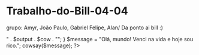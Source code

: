 # Trabalho-do-Bill-04-04
grupo: Amyr, João Paulo, Gabriel Felipe, Alan/
     Da ponto ai bill :)


<?php

function cowsay($message) {
    $cow = "
     \\   ^__^
      \\  (oo)\\_______
         (__)\\       )\\/\\
             ||----w |
             ||     ||
    ";
    
    $lines = explode("\n", wordwrap($message, 40));
    $max_length = max(array_map('strlen', $lines));
    
    $bubble_top = " " . str_repeat("_", $max_length + 2) . "\n";
    $bubble_bottom = " " . str_repeat("-", $max_length + 2) . "\n";
    
    $output = $bubble_top;
    foreach ($lines as $line) {
        $output .= sprintf("| %-" . $max_length . "s |\n", $line);
    }
    $output .= $bubble_bottom;
    
    echo "<pre>" . $output . $cow . "</pre>";
}


$message = "Olá, mundo! Venci na vida e hoje sou rico.";
cowsay($message);

?>
